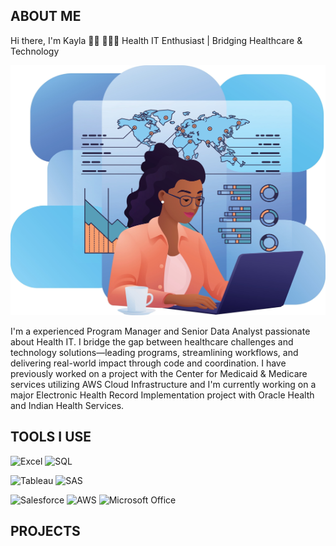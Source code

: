 ## ABOUT ME
Hi there, I'm Kayla 👋🏿 👩🏿‍💻 Health IT Enthusiast | Bridging Healthcare & Technology 
<p align="center">
  <img src="Shutterstock_2603055635-2.png" width="700" height="400"/>
</p>
I'm a experienced Program Manager and Senior Data Analyst passionate about Health IT. I bridge the gap between healthcare challenges and technology solutions—leading programs, streamlining workflows, and delivering real-world impact through code and coordination. I have previously worked on a project with the Center for Medicaid & Medicare services utilizing AWS Cloud Infrastructure and I'm currently working on a major Electronic Health Record Implementation project with Oracle Health and Indian Health Services.

## TOOLS I USE

<img src="https://img.icons8.com/color/48/microsoft-excel-2019--v1.png" alt="Excel" width="40"/> <img src="https://img.icons8.com/ios-filled/50/sql.png" alt="SQL" width="40"/>

<img src="https://img.icons8.com/color/48/tableau-software.png" alt="Tableau" width="40"/> <img src="https://cdn.jsdelivr.net/gh/devicons/devicon/icons/sas/sas-original.svg" alt="SAS" width="40"/>

<img src="https://img.icons8.com/ios-filled/50/salesforce.png" alt="Salesforce" width="40"/> <img src="https://img.icons8.com/color/48/amazon-web-services.png" alt="AWS" width="40"/> <img src="https://img.icons8.com/color/48/microsoft-office-2019.png" alt="Microsoft Office" width="40"/>

## PROJECTS







<!--





-->
